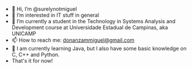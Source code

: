 - 👋 Hi, I’m @surelynotmiguel
- 👀 I’m interested in IT stuff in general
- 🌱 I’m currently a student in the Technology in Systems Analysis and Development course at Universidade Estadual de Campinas, aka UNICAMP
- 📫 How to reach me: [donanzammiguel@gmail.com](url)
- 🧠 I am currently learning Java, but I also have some basic knowledge on C, C++ and Python.
- That's it for now!
<!--- 💞️ I’m looking to collaborate on ...
 ... --->

<!---
surelynotmiguel/surelynotmiguel is a ✨ special ✨ repository because its `README.md` (this file) appears on your GitHub profile.
You can click the Preview link to take a look at your changes.
--->
